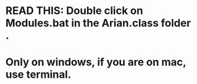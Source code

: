 # READ THIS: Double click on Modules.bat in the Arian.class folder .
# Only on windows, if you are on mac, use terminal.